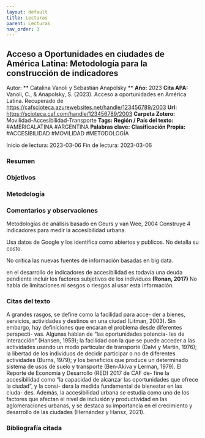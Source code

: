 ```yaml
---
layout: default
title: Lecturas
parent: Lecturas
nav_order: 3
---
```



## Acceso a Oportunidades en ciudades de América Latina: Metodología para la construcción de indicadores
Autor: ** Catalina Vanoli y Sebastián Anapolsky **
**Año:** 2023
**Cita APA:** Vanoli, C., & Anapolsky, S. (2023). Acceso a oportunidades en América Latina. Recuperado de https://cafscioteca.azurewebsites.net/handle/123456789/2003
**Url:** https://scioteca.caf.com/handle/123456789/2003
**Carpeta Zotero:** Movilidad-Accesibilidad-Transporte
**Tags:** 
	**Región / País del texto:** #AMERICALATINA #ARGENTINA
	**Palabras clave:** 
	**Clasificación Propia:** #ACCESIBILIDAD #MOVILIDAD #METODOLOGÍA

Inicio de lectura: 2023-03-06
Fin de lectura: 2023-03-06

### Resumen 

### Objetivos

### Metodología

### Comentarios y observaciones

Metodologías de análisis basado en Geurs y van Wee, 2004
Construye 4 indicadores para medir la accesibilidad urbana. 

Usa datos de Google y los identifica como abiertos y publicos. No detalla su costo.

No crítica las nuevas fuentes de información basadas en big data.

en el desarrollo de indicadores de accesibilidad es todavía una deuda pendiente incluir los factores subjetivos de los individuos **(Ronan, 2017)**
No habla de limitaciones ni sesgos o riesgos al usar esta información.

### Citas del texto
A grandes rasgos, se define como la facilidad para acce- der a bienes, servicios, actividades y destinos en una ciudad (Litman, 2003). Sin embargo, hay definiciones que encaran el problema desde diferentes perspecti- vas. Algunas hablan de “las oportunidades potencia- les de interacción” (Hansen, 1959); la facilidad con la que se puede acceder a las actividades usando un modo particular de transporte (Dalvi y Martin, 1976); la libertad de los individuos de decidir participar o no de diferentes actividades (Burns, 1979); y los beneficios que produce un determinado sistema de usos de suelo y transporte (Ben-Akiva y Lerman, 1979). El Reporte de Economía y Desarrollo (RED) 2017 de CAF de- fine la accesibilidad como “la capacidad de alcanzar las oportunidades que ofrece la ciudad”, y la consi- dera la medida fundamental de bienestar en las ciuda- des. Además, la accesibilidad urbana se estudia como uno de los factores que afectan el nivel de inclusión y productividad en las aglomeraciones urbanas, y se destaca su importancia en el crecimiento y desarrollo de las ciudades (Hernández y Hansz, 2021).

### Bibliografía citada
